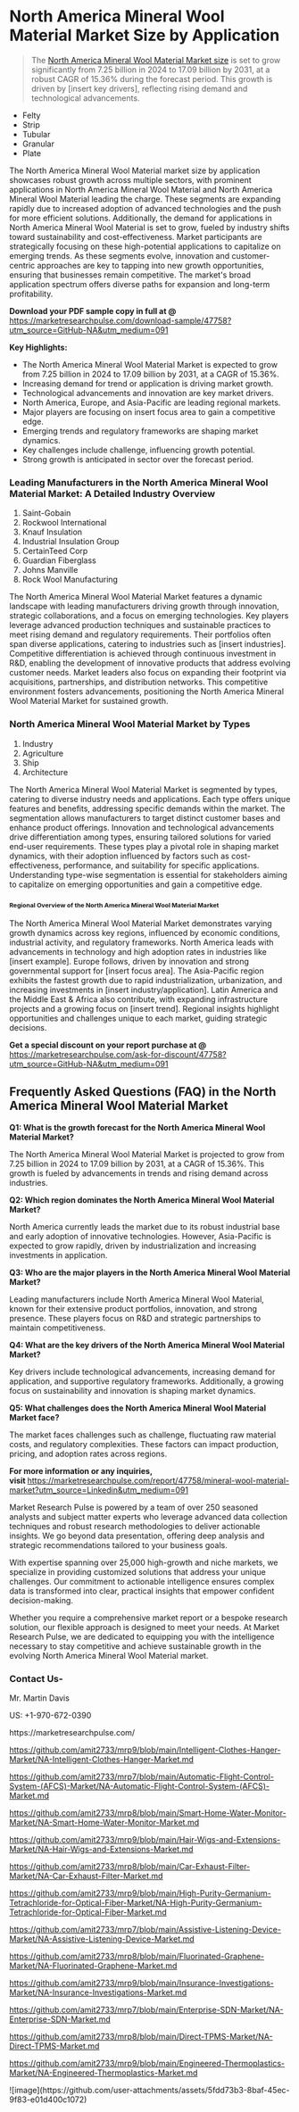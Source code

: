 <h1>North America Mineral Wool Material Market&nbsp;Size by Application</h1><blockquote><p>The <a href="https://marketresearchpulse.com/download-sample/47758?utm_source=GitHub-NA&amp;utm_medium=091">North America Mineral Wool Material Market size</a> is set to grow significantly from 7.25 billion in 2024 to 17.09 billion by 2031, at a robust CAGR of 15.36% during the forecast period. This growth is driven by [insert key drivers], reflecting rising demand and technological advancements.</p></blockquote><ul><li>Felty<li> Strip<li> Tubular<li> Granular<li> Plate</li></ul><p>The North America Mineral Wool Material market size by application showcases robust growth across multiple sectors, with prominent applications in North America Mineral Wool Material and North America Mineral Wool Material leading the charge. These segments are expanding rapidly due to increased adoption of advanced technologies and the push for more efficient solutions. Additionally, the demand for applications in North America Mineral Wool Material is set to grow, fueled by industry shifts toward sustainability and cost-effectiveness. Market participants are strategically focusing on these high-potential applications to capitalize on emerging trends. As these segments evolve, innovation and customer-centric approaches are key to tapping into new growth opportunities, ensuring that businesses remain competitive. The market's broad application spectrum offers diverse paths for expansion and long-term profitability.</p><p><strong>Download your PDF sample copy in full at @ </strong><a href="https://marketresearchpulse.com/download-sample/47758?utm_source=GitHub-NA&amp;utm_medium=091">https://marketresearchpulse.com/download-sample/47758?utm_source=GitHub-NA&amp;utm_medium=091</a></p><p><strong>Key Highlights: </strong></p><ul><li>The North America Mineral Wool Material Market is expected to grow from 7.25 billion in 2024 to 17.09 billion by 2031, at a CAGR of 15.36%.</li><li>Increasing demand for trend or application is driving market growth.</li><li>Technological advancements and innovation are key market drivers.</li><li>North America, Europe, and Asia-Pacific are leading regional markets.</li><li>Major players are focusing on insert focus area to gain a competitive edge.</li><li>Emerging trends and regulatory frameworks are shaping market dynamics.</li><li>Key challenges include challenge, influencing growth potential.</li><li>Strong growth is anticipated in sector over the forecast period.</li></ul><h3>Leading Manufacturers in the North America Mineral Wool Material Market: A Detailed Industry Overview</h3><ol><li>Saint-Gobain</li><li>Rockwool International</li><li>Knauf Insulation</li><li>Industrial Insulation Group</li><li>CertainTeed Corp</li><li>Guardian Fiberglass</li><li>Johns Manville</li><li>Rock Wool Manufacturing</li></ol><div class="flex max-w-full flex-col flex-grow"><div class="min-h-8 text-message flex w-full flex-col items-end gap-2 whitespace-normal break-words [.text-message+&amp;]:mt-5" dir="auto" data-message-author-role="assistant" data-message-id="fd8432e4-4910-450d-b182-61b7bfb0a01f" data-message-model-slug="gpt-4o"><div class="flex w-full flex-col gap-1 empty:hidden first:pt-[3px]"><div class="markdown prose w-full break-words dark:prose-invert light"><p>The North America Mineral Wool Material Market features a dynamic landscape with leading manufacturers driving growth through innovation, strategic collaborations, and a focus on emerging technologies. Key players leverage advanced production techniques and sustainable practices to meet rising demand and regulatory requirements. Their portfolios often span diverse applications, catering to industries such as [insert industries]. Competitive differentiation is achieved through continuous investment in R&amp;D, enabling the development of innovative products that address evolving customer needs. Market leaders also focus on expanding their footprint via acquisitions, partnerships, and distribution networks. This competitive environment fosters advancements, positioning the North America Mineral Wool Material Market for sustained growth.</p></div></div></div></div><h3>North America Mineral Wool Material Market by Types</h3><ol><li>Industry<li> Agriculture<li> Ship<li> Architecture</li></ol><div class="flex max-w-full flex-col flex-grow"><div class="min-h-8 text-message flex w-full flex-col items-end gap-2 whitespace-normal break-words [.text-message+&amp;]:mt-5" dir="auto" data-message-author-role="assistant" data-message-id="084470be-0bb7-4664-bddf-5156b4f41249" data-message-model-slug="gpt-4o-mini"><div class="flex w-full flex-col gap-1 empty:hidden first:pt-[3px]"><div class="markdown prose w-full break-words dark:prose-invert light"><p>The North America Mineral Wool Material Market is segmented by types, catering to diverse industry needs and applications. Each type offers unique features and benefits, addressing specific demands within the market. The segmentation allows manufacturers to target distinct customer bases and enhance product offerings. Innovation and technological advancements drive differentiation among types, ensuring tailored solutions for varied end-user requirements. These types play a pivotal role in shaping market dynamics, with their adoption influenced by factors such as cost-effectiveness, performance, and suitability for specific applications. Understanding type-wise segmentation is essential for stakeholders aiming to capitalize on emerging opportunities and gain a competitive edge.</p></div></div></div></div><h3><span style="font-size: 11px;">Regional Overview of the North America Mineral Wool Material Market</span></h3><div class="flex max-w-full flex-col flex-grow"><div class="min-h-8 text-message flex w-full flex-col items-end gap-2 whitespace-normal break-words [.text-message+&amp;]:mt-5" dir="auto" data-message-author-role="assistant" data-message-id="e9038762-ce64-4e30-91c9-9bd413514231" data-message-model-slug="gpt-4o-mini"><div class="flex w-full flex-col gap-1 empty:hidden first:pt-[3px]"><div class="markdown prose w-full break-words dark:prose-invert light"><p>The North America Mineral Wool Material Market demonstrates varying growth dynamics across key regions, influenced by economic conditions, industrial activity, and regulatory frameworks. North America leads with advancements in technology and high adoption rates in industries like [insert example]. Europe follows, driven by innovation and strong governmental support for [insert focus area]. The Asia-Pacific region exhibits the fastest growth due to rapid industrialization, urbanization, and increasing investments in [insert industry/application]. Latin America and the Middle East &amp; Africa also contribute, with expanding infrastructure projects and a growing focus on [insert trend]. Regional insights highlight opportunities and challenges unique to each market, guiding strategic decisions.</p></div></div></div></div><p><strong>Get a special discount on your report purchase at @ </strong><a href="https://marketresearchpulse.com/ask-for-discount/47758?utm_source=GitHub-NA&amp;utm_medium=091">https://marketresearchpulse.com/ask-for-discount/47758?utm_source=GitHub-NA&amp;utm_medium=091</a></p><h2>Frequently Asked Questions (FAQ) in the North America Mineral Wool Material Market</h2><p><strong>Q1: What is the growth forecast for the North America Mineral Wool Material Market?</strong></p><p>The North America Mineral Wool Material Market is projected to grow from 7.25 billion in 2024 to 17.09 billion by 2031, at a CAGR of 15.36%. This growth is fueled by advancements in trends and rising demand across industries.</p><p><strong>Q2: Which region dominates the North America Mineral Wool Material Market?</strong></p><p>North America currently leads the market due to its robust industrial base and early adoption of innovative technologies. However, Asia-Pacific is expected to grow rapidly, driven by industrialization and increasing investments in application.</p><p><strong>Q3: Who are the major players in the North America Mineral Wool Material Market?</strong></p><p>Leading manufacturers include North America Mineral Wool Material, known for their extensive product portfolios, innovation, and strong presence. These players focus on R&amp;D and strategic partnerships to maintain competitiveness.</p><p><strong>Q4: What are the key drivers of the North America Mineral Wool Material Market?</strong></p><p>Key drivers include technological advancements, increasing demand for application, and supportive regulatory frameworks. Additionally, a growing focus on sustainability and innovation is shaping market dynamics.</p><p><strong>Q5: What challenges does the North America Mineral Wool Material Market face?</strong></p><p>The market faces challenges such as challenge, fluctuating raw material costs, and regulatory complexities. These factors can impact production, pricing, and adoption rates across regions.</p><p><strong>For more information or any inquiries, visit&nbsp;</strong><a href="https://marketresearchpulse.com/report/47758/mineral-wool-material-market?utm_source=Linkedin&utm_medium=091">https://marketresearchpulse.com/report/47758/mineral-wool-material-market?utm_source=Linkedin&utm_medium=091</a></p><p>Market Research Pulse is powered by a team of over 250 seasoned analysts and subject matter experts who leverage advanced data collection techniques and robust research methodologies to deliver actionable insights. We go beyond data presentation, offering deep analysis and strategic recommendations tailored to your business goals.</p><p>With expertise spanning over 25,000 high-growth and niche markets, we specialize in providing customized solutions that address your unique challenges. Our commitment to actionable intelligence ensures complex data is transformed into clear, practical insights that empower confident decision-making.</p><p>Whether you require a comprehensive market report or a bespoke research solution, our flexible approach is designed to meet your needs. At Market Research Pulse, we are dedicated to equipping you with the intelligence necessary to stay competitive and achieve sustainable growth in the evolving North America Mineral Wool Material market.</p><h3><strong>Contact Us-</strong></h3><p>Mr. Martin Davis</p><p>US: +1-970-672-0390</p><p>https://marketresearchpulse.com/</p><p><a href="https://github.com/amit2733/mrp9/blob/main/Intelligent-Clothes-Hanger-Market/NA-Intelligent-Clothes-Hanger-Market.md">https://github.com/amit2733/mrp9/blob/main/Intelligent-Clothes-Hanger-Market/NA-Intelligent-Clothes-Hanger-Market.md</a></p><p><a href="https://github.com/amit2733/mrp7/blob/main/Automatic-Flight-Control-System-(AFCS)-Market/NA-Automatic-Flight-Control-System-(AFCS)-Market.md">https://github.com/amit2733/mrp7/blob/main/Automatic-Flight-Control-System-(AFCS)-Market/NA-Automatic-Flight-Control-System-(AFCS)-Market.md</a></p><p><a href="https://github.com/amit2733/mrp8/blob/main/Smart-Home-Water-Monitor-Market/NA-Smart-Home-Water-Monitor-Market.md">https://github.com/amit2733/mrp8/blob/main/Smart-Home-Water-Monitor-Market/NA-Smart-Home-Water-Monitor-Market.md</a></p><p><a href="https://github.com/amit2733/mrp9/blob/main/Hair-Wigs-and-Extensions-Market/NA-Hair-Wigs-and-Extensions-Market.md">https://github.com/amit2733/mrp9/blob/main/Hair-Wigs-and-Extensions-Market/NA-Hair-Wigs-and-Extensions-Market.md</a></p><p><a href="https://github.com/amit2733/mrp8/blob/main/Car-Exhaust-Filter-Market/NA-Car-Exhaust-Filter-Market.md">https://github.com/amit2733/mrp8/blob/main/Car-Exhaust-Filter-Market/NA-Car-Exhaust-Filter-Market.md</a></p><p><a href="https://github.com/amit2733/mrp9/blob/main/High-Purity-Germanium-Tetrachloride-for-Optical-Fiber-Market/NA-High-Purity-Germanium-Tetrachloride-for-Optical-Fiber-Market.md">https://github.com/amit2733/mrp9/blob/main/High-Purity-Germanium-Tetrachloride-for-Optical-Fiber-Market/NA-High-Purity-Germanium-Tetrachloride-for-Optical-Fiber-Market.md</a></p><p><a href="https://github.com/amit2733/mrp7/blob/main/Assistive-Listening-Device-Market/NA-Assistive-Listening-Device-Market.md">https://github.com/amit2733/mrp7/blob/main/Assistive-Listening-Device-Market/NA-Assistive-Listening-Device-Market.md</a></p><p><a href="https://github.com/amit2733/mrp8/blob/main/Fluorinated-Graphene-Market/NA-Fluorinated-Graphene-Market.md">https://github.com/amit2733/mrp8/blob/main/Fluorinated-Graphene-Market/NA-Fluorinated-Graphene-Market.md</a></p><p><a href="https://github.com/amit2733/mrp9/blob/main/Insurance-Investigations-Market/NA-Insurance-Investigations-Market.md">https://github.com/amit2733/mrp9/blob/main/Insurance-Investigations-Market/NA-Insurance-Investigations-Market.md</a></p><p><a href="https://github.com/amit2733/mrp7/blob/main/Enterprise-SDN-Market/NA-Enterprise-SDN-Market.md">https://github.com/amit2733/mrp7/blob/main/Enterprise-SDN-Market/NA-Enterprise-SDN-Market.md</a></p><p><a href="https://github.com/amit2733/mrp8/blob/main/Direct-TPMS-Market/NA-Direct-TPMS-Market.md">https://github.com/amit2733/mrp8/blob/main/Direct-TPMS-Market/NA-Direct-TPMS-Market.md</a></p><p><a href="https://github.com/amit2733/mrp9/blob/main/Engineered-Thermoplastics-Market/NA-Engineered-Thermoplastics-Market.md">https://github.com/amit2733/mrp9/blob/main/Engineered-Thermoplastics-Market/NA-Engineered-Thermoplastics-Market.md</a></p>
![image](https://github.com/user-attachments/assets/5fdd73b3-8baf-45ec-9f83-e01d400c1072)

